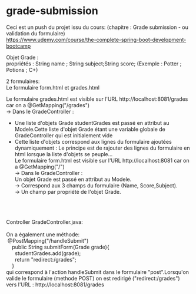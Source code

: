 # grade-submission

Ceci est un push du projet issu du cours: (chapitre : Grade submission - ou validation du formulaire)<br />
https://www.udemy.com/course/the-complete-spring-boot-development-bootcamp<br />

Objet Grade :<br />
propriétés : String name ; String subject;String score; (Exemple : Potter ; Potions ; C+)<br />

2 formulaires:<br />
Le formulaire form.html et grades.html<br />

Le formulaire grades.html est visible sur l'URL http://localhost:8081/grades car on a @GetMapping("/grades") <br />
-> Dans le GradeController : <br />
- Une liste d'objets Grade studentGrades est passé en attribut au Modele.Cette liste d'objet Grade étant une variable globale de GradeController qui est initialement vide <br /> 
- Cette liste d'objets correspond aux lignes du formulaire ajoutées dynamiquement : Le principe est de rajouter des lignes du formulaire en html lorsque la liste d'objets se peuple...<br />
Le formulaire form.html est visible sur l'URL http://localhost:8081 car on a @GetMapping("/")<br />
-> Dans le GradeController :<br />
  Un objet Grade est passé en attribut au Modele.<br />
  -> Correspond aux 3 champs du formulaire (Name, Score,Subject).<br />
  -> Un champ par propriété de l'objet Grade.<br />
<br />
<br />
<br />
Controller GradeController.java:<br />
  <br />                                                   
On a également une méthode: <br />
 @PostMapping("/handleSubmit")<br />
    public String submitForm(Grade grade){<br />
      studentGrades.add(grade);<br />
      return "redirect:/grades";<br />
    }<br />
    qui correspond à l'action handleSubmit dans le formulaire "post".Lorsqu'on valide le formulaire (methode POST) on est redirigé ("redirect:/grades") vers l'URL : http://localhost:8081/grades<br />
    
                                                                                                         

